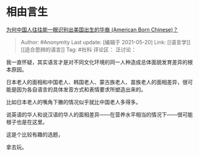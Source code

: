 # 相由言生
[为何中国人往往能一眼识别出美国出生的华裔 (American Born Chinese)？](https://www.zhihu.com/question/23671661/answer/1370280239)

> Author: #Anonymity
> Last update: [编辑于 2021-05-20]
> Link: [[语言学]] [[适合思辨的语言]]
> Tag: #社科
> 评论区：
> 泛讨论：

我一直怀疑，其实语言才是对不同文化环境的同一人种造成总体面貌发育差异的根本原因。

日本老人的面相和中国老人、韩国老人、蒙古族老人、苗族老人的面相差异，很可能是因为各自语言的具体发音方式和表情要求所塑造出来的。

比如日本老人的嘴角下撇的情况似乎就比中国老人多得多。

说英语的华人和说汉语的华人的面相差异——在营养水平相当的情况下——很可能根子也是在这里。

这是个比较有趣的选题，

拿去玩。
